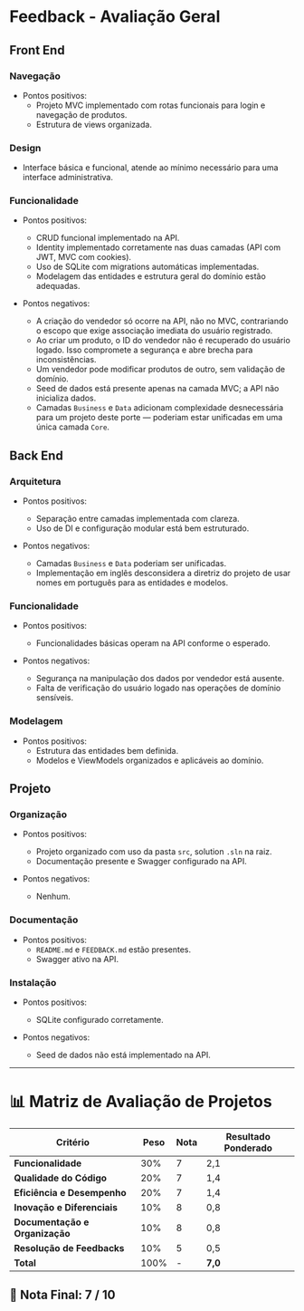 # Feedback - Avaliação Geral

## Front End

### Navegação
  * Pontos positivos:
    - Projeto MVC implementado com rotas funcionais para login e navegação de produtos.
    - Estrutura de views organizada.

### Design
  - Interface básica e funcional, atende ao mínimo necessário para uma interface administrativa.

### Funcionalidade
  * Pontos positivos:
    - CRUD funcional implementado na API.
    - Identity implementado corretamente nas duas camadas (API com JWT, MVC com cookies).
    - Uso de SQLite com migrations automáticas implementadas.
    - Modelagem das entidades e estrutura geral do domínio estão adequadas.

  * Pontos negativos:
    - A criação do vendedor só ocorre na API, não no MVC, contrariando o escopo que exige associação imediata do usuário registrado.
    - Ao criar um produto, o ID do vendedor não é recuperado do usuário logado. Isso compromete a segurança e abre brecha para inconsistências.
    - Um vendedor pode modificar produtos de outro, sem validação de domínio.
    - Seed de dados está presente apenas na camada MVC; a API não inicializa dados.
    - Camadas `Business` e `Data` adicionam complexidade desnecessária para um projeto deste porte — poderiam estar unificadas em uma única camada `Core`.

## Back End

### Arquitetura
  * Pontos positivos:
    - Separação entre camadas implementada com clareza.
    - Uso de DI e configuração modular está bem estruturado.

  * Pontos negativos:
    - Camadas `Business` e `Data` poderiam ser unificadas.
    - Implementação em inglês desconsidera a diretriz do projeto de usar nomes em português para as entidades e modelos.

### Funcionalidade
  * Pontos positivos:
    - Funcionalidades básicas operam na API conforme o esperado.

  * Pontos negativos:
    - Segurança na manipulação dos dados por vendedor está ausente.
    - Falta de verificação do usuário logado nas operações de domínio sensíveis.

### Modelagem
  * Pontos positivos:
    - Estrutura das entidades bem definida.
    - Modelos e ViewModels organizados e aplicáveis ao domínio.

## Projeto

### Organização
  * Pontos positivos:
    - Projeto organizado com uso da pasta `src`, solution `.sln` na raiz.
    - Documentação presente e Swagger configurado na API.

  * Pontos negativos:
    - Nenhum.

### Documentação
  * Pontos positivos:
    - `README.md` e `FEEDBACK.md` estão presentes.
    - Swagger ativo na API.

### Instalação
  * Pontos positivos:
    - SQLite configurado corretamente.

  * Pontos negativos:
    - Seed de dados não está implementado na API.

---

# 📊 Matriz de Avaliação de Projetos

| **Critério**                   | **Peso** | **Nota** | **Resultado Ponderado**                  |
|-------------------------------|----------|----------|------------------------------------------|
| **Funcionalidade**            | 30%      | 7        | 2,1                                      |
| **Qualidade do Código**       | 20%      | 7        | 1,4                                      |
| **Eficiência e Desempenho**   | 20%      | 7        | 1,4                                      |
| **Inovação e Diferenciais**   | 10%      | 8        | 0,8                                      |
| **Documentação e Organização**| 10%      | 8        | 0,8                                      |
| **Resolução de Feedbacks**    | 10%      | 5        | 0,5                                      |
| **Total**                     | 100%     | -        | **7,0**                                  |

## 🎯 **Nota Final: 7 / 10**

